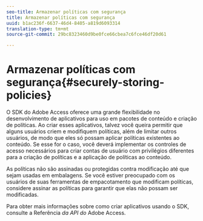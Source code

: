 ```yaml
---
seo-title: Armazenar políticas com segurança
title: Armazenar políticas com segurança
uuid: b1ac236f-6637-46d4-8405-a819d6093314
translation-type: tm+mt
source-git-commit: 29bc8323460d9be0fce66cbea7c6fce46df20d61

---
```



# Armazenar políticas com segurança{#securely-storing-policies}

O SDK do Adobe Access oferece uma grande flexibilidade no desenvolvimento de aplicativos para uso em pacotes de conteúdo e criação de políticas. Ao criar esses aplicativos, talvez você queira permitir que alguns usuários criem e modifiquem políticas, além de limitar outros usuários, de modo que eles só possam aplicar políticas existentes ao conteúdo. Se esse for o caso, você deverá implementar os controles de acesso necessários para criar contas de usuário com privilégios diferentes para a criação de políticas e a aplicação de políticas ao conteúdo.

As políticas não são assinadas ou protegidas contra modificação até que sejam usadas em embalagens. Se você estiver preocupado com os usuários de suas ferramentas de empacotamento que modificam políticas, considere assinar as políticas para garantir que elas não possam ser modificadas.

Para obter mais informações sobre como criar aplicativos usando o SDK, consulte a Referência *da API do* Adobe Access.
